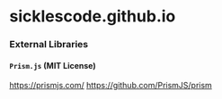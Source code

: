 # sicklescode.github.io

### External Libraries
#### `Prism.js` (MIT License)
https://prismjs.com/
https://github.com/PrismJS/prism
